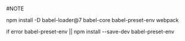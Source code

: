 #NOTE

npm install -D babel-loader@7 babel-core babel-preset-env webpack

if error babel-preset-env || npm install --save-dev babel-preset-env